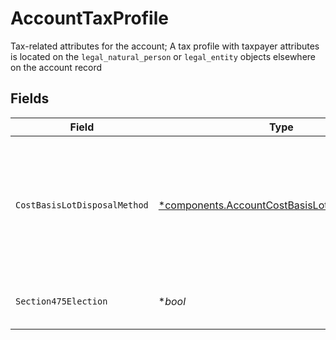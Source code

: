 # AccountTaxProfile

Tax-related attributes for the account; A tax profile with taxpayer attributes is located on the `legal_natural_person` or `legal_entity` objects elsewhere on the account record


## Fields

| Field                                                                                                                                                                                                                                                                                                                                                                                   | Type                                                                                                                                                                                                                                                                                                                                                                                    | Required                                                                                                                                                                                                                                                                                                                                                                                | Description                                                                                                                                                                                                                                                                                                                                                                             | Example                                                                                                                                                                                                                                                                                                                                                                                 |
| --------------------------------------------------------------------------------------------------------------------------------------------------------------------------------------------------------------------------------------------------------------------------------------------------------------------------------------------------------------------------------------- | --------------------------------------------------------------------------------------------------------------------------------------------------------------------------------------------------------------------------------------------------------------------------------------------------------------------------------------------------------------------------------------- | --------------------------------------------------------------------------------------------------------------------------------------------------------------------------------------------------------------------------------------------------------------------------------------------------------------------------------------------------------------------------------------- | --------------------------------------------------------------------------------------------------------------------------------------------------------------------------------------------------------------------------------------------------------------------------------------------------------------------------------------------------------------------------------------- | --------------------------------------------------------------------------------------------------------------------------------------------------------------------------------------------------------------------------------------------------------------------------------------------------------------------------------------------------------------------------------------- |
| `CostBasisLotDisposalMethod`                                                                                                                                                                                                                                                                                                                                                            | [*components.AccountCostBasisLotDisposalMethod](../../models/components/accountcostbasislotdisposalmethod.md)                                                                                                                                                                                                                                                                           | :heavy_minus_sign:                                                                                                                                                                                                                                                                                                                                                                      | A method of determining the cost basis of an asset that has been sold or disposed of, by identifying which specific lot of the asset was sold and using the cost of that lot to calculate the cost basis; this method is commonly used for tax purposes to determine the amount of reportable capital gains or losses By default, this is set to `COST_BASIS_LOT_DISPOSAL_MIN_TAX_TERM` | COST_BASIS_LOT_DISPOSAL_FIFO                                                                                                                                                                                                                                                                                                                                                            |
| `Section475Election`                                                                                                                                                                                                                                                                                                                                                                    | **bool*                                                                                                                                                                                                                                                                                                                                                                                 | :heavy_minus_sign:                                                                                                                                                                                                                                                                                                                                                                      | Indicates if the account is eligible to mark-to-market their securities and commodities holdings; Named after the related section of the IRS tax code                                                                                                                                                                                                                                   | true                                                                                                                                                                                                                                                                                                                                                                                    |